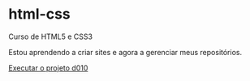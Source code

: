 # html-css
 Curso de HTML5 e CSS3

Estou aprendendo a criar sites e agora a gerenciar meus repositórios.

<a href="https://luizvcsoares.github.io/html-css/desafios/d010/projeto.html" >Executar o projeto d010 </a>